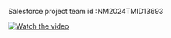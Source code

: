 Salesforce project team id :NM2024TMID13693

[![Watch the video](https://img.youtube.com/vi/oEGaPQAu3s8/0.jpg)](https://github.com/Durgaram26/Salesforce_crm/blame/32dddec758d65c3f7238b67e0128da2cd2a94124/Durgaram.mkv) 


